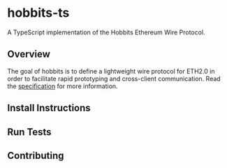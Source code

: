 # hobbits-ts
A TypeScript implementation of the Hobbits Ethereum Wire Protocol.

## Overview
The goal of hobbits is to define a lightweight wire protocol for ETH2.0 in order to facilitate rapid prototyping and cross-client communication. Read the [specification](https://github.com/Whiteblock/hobbits) for more information.

## Install Instructions

## Run Tests

## Contributing
